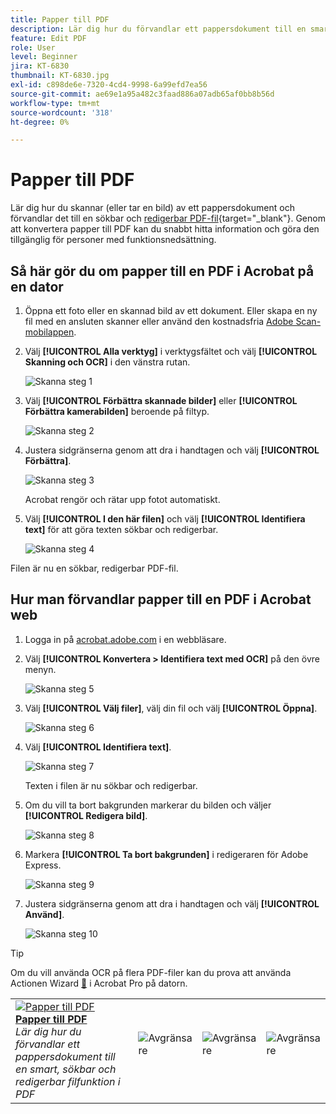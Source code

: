 ```yaml
---
title: Papper till PDF
description: Lär dig hur du förvandlar ett pappersdokument till en smart, sökbar, redigerbar PDF-fil
feature: Edit PDF
role: User
level: Beginner
jira: KT-6830
thumbnail: KT-6830.jpg
exl-id: c898de6e-7320-4cd4-9998-6a99efd7ea56
source-git-commit: ae69e1a95a482c3faad886a07adb65af0bb8b56d
workflow-type: tm+mt
source-wordcount: '318'
ht-degree: 0%

---
```


# Papper till PDF

Lär dig hur du skannar (eller tar en bild) av ett pappersdokument och förvandlar det till en sökbar och [redigerbar PDF-fil](https://www.adobe.com/se/acrobat/online/pdf-editor.html){target="_blank"}. Genom att konvertera papper till PDF kan du snabbt hitta information och göra den tillgänglig för personer med funktionsnedsättning.

## Så här gör du om papper till en PDF i Acrobat på en dator

1. Öppna ett foto eller en skannad bild av ett dokument. Eller skapa en ny fil med en ansluten skanner eller använd den kostnadsfria [Adobe Scan-mobilappen](https://adobescan.app.link/GpBqG8Bkoeb).

1. Välj **[!UICONTROL Alla verktyg]** i verktygsfältet och välj **[!UICONTROL Skanning och OCR]** i den vänstra rutan.

   ![Skanna steg 1](../assets/Scan_1.png)

1. Välj **[!UICONTROL Förbättra skannade bilder]** eller **[!UICONTROL Förbättra kamerabilden]** beroende på filtyp.

   ![Skanna steg 2](../assets/Scan_2.png)

1. Justera sidgränserna genom att dra i handtagen och välj **[!UICONTROL Förbättra]**.

   ![Skanna steg 3](../assets/Scan_3.png)

   Acrobat rengör och rätar upp fotot automatiskt.

1. Välj **[!UICONTROL I den här filen]** och välj **[!UICONTROL Identifiera text]** för att göra texten sökbar och redigerbar.

   ![Skanna steg 4](../assets/Scan_4.png)

Filen är nu en sökbar, redigerbar PDF-fil.

## Hur man förvandlar papper till en PDF i Acrobat web

1. Logga in på [acrobat.adobe.com](https://acrobat.adobe.com/se/sv) i en webbläsare.

1. Välj **[!UICONTROL Konvertera > Identifiera text med OCR]** på den övre menyn.

   ![Skanna steg 5](../assets/Scan_5.png)

1. Välj **[!UICONTROL Välj filer]**, välj din fil och välj **[!UICONTROL Öppna]**.

   ![Skanna steg 6](../assets/Scan_6.png)

1. Välj **[!UICONTROL Identifiera text]**.

   ![Skanna steg 7](../assets/Scan_7.png)

   Texten i filen är nu sökbar och redigerbar.

1. Om du vill ta bort bakgrunden markerar du bilden och väljer **[!UICONTROL Redigera bild]**.

   ![Skanna steg 8](../assets/Scan_8.png)

1. Markera **[!UICONTROL Ta bort bakgrunden]** i redigeraren för Adobe Express.

   ![Skanna steg 9](../assets/Scan_9.png)

1. Justera sidgränserna genom att dra i handtagen och välj **[!UICONTROL Använd]**.

   ![Skanna steg 10](../assets/Scan_10.png)


>[!TIP]
>
>Om du vill använda OCR på flera PDF-filer kan du prova att använda Actionen Wizard [&#128279;](../advanced-tasks/action.md) i Acrobat Pro på datorn.

<table style="table-layout:fixed">
<tr>
  <td>
    <a href="scan-and-ocr.md">
      <img alt="Papper till PDF" src="../assets/scan.png" />
    </a>
    <div>
    <a href="scan-and-ocr.md"><strong>Papper till PDF</strong></a>
    </div>
    <em>Lär dig hur du förvandlar ett pappersdokument till en smart, sökbar och redigerbar filfunktion i PDF</em>
    <br>
  </td>
  <td>
      <img alt="Avgränsare" src="../assets/Whitespacer.png" />
      <div>
      <br>
  </td>
  <td>
      <img alt="Avgränsare" src="../assets/Whitespacer.png" />
      <div>
      <br>
  </td>
  <td>
      <img alt="Avgränsare" src="../assets/Whitespacer.png" />
      <div>
      <br>
  </td>
</tr>
</table>